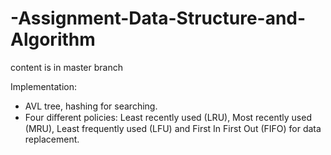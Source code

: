 # -Assignment-Data-Structure-and-Algorithm 
content is in master branch

 Implementation:
  - AVL tree, hashing for searching.
  - Four diﬀerent policies: Least recently used (LRU), Most recently used (MRU), Least frequently used (LFU) and First In First Out (FIFO) for data replacement.
  
